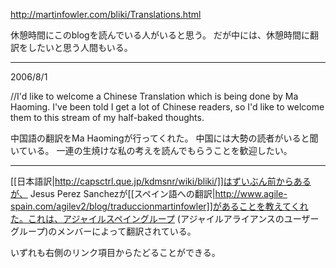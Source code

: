 http://martinfowler.com/bliki/Translations.html

休憩時間にこのblogを読んでいる人がいると思う。
だが中には、休憩時間に翻訳をしたいと思う人間もいる。

----
2006/8/1

//I'd like to welcome a Chinese Translation which is being done by Ma Haoming. I've been told I get a lot of Chinese readers, so I'd like to welcome them to this stream of my half-baked thoughts.

中国語の翻訳をMa Haomingが行ってくれた。
中国には大勢の読者がいると聞いている。
一連の生焼けな私の考えを読んでもらうことを歓迎したい。

----
[[日本語訳|http://capsctrl.que.jp/kdmsnr/wiki/bliki/]]はずいぶん前からあるが、
Jesus Perez Sanchezが[[スペイン語への翻訳|http://www.agile-spain.com/agilev2/blog/traduccionmartinfowler]]があることを教えてくれた。これは、アジャイルスペイングループ (アジャイルアライアンスのユーザーグループ)のメンバーによって翻訳されている。

いずれも右側のリンク項目からたどることができる。
